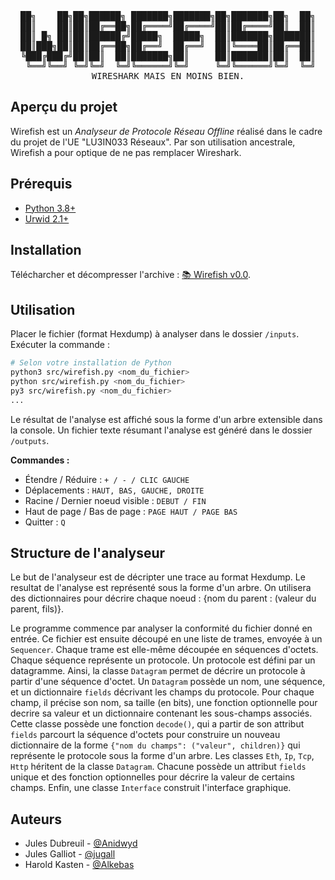 <div align="center">
<pre>
██╗    ██╗██╗██████╗ ███████╗███████╗██╗███████╗██╗  ██╗
██║    ██║██║██╔══██╗██╔════╝██╔════╝██║██╔════╝██║  ██║
██║ █╗ ██║██║██████╔╝█████╗  █████╗  ██║███████╗███████║
██║███╗██║██║██╔══██╗██╔══╝  ██╔══╝  ██║╚════██║██╔══██║
╚███╔███╔╝██║██║  ██║███████╗██║     ██║███████║██║  ██║
 ╚══╝╚══╝ ╚═╝╚═╝  ╚═╝╚══════╝╚═╝     ╚═╝╚══════╝╚═╝  ╚═╝
WIRESHARK MAIS EN MOINS BIEN.
</pre>
</div>

## Aperçu du projet
Wirefish est un _Analyseur de Protocole Réseau Offline_ réalisé dans le cadre du projet de l'UE "LU3IN033 Réseaux". Par son utilisation ancestrale, Wirefish a pour optique de ne pas remplacer Wireshark. 

## Prérequis
   * [Python 3.8+](https://www.python.org/downloads/)
   * [Urwid 2.1+](http://urwid.org/)

## Installation
Télécharcher et décompresser l'archive : [📚 Wirefish v0.0](https://github.com/Anidwyd/wirefish/archive/master.zip).

## Utilisation
Placer le fichier (format Hexdump) à analyser dans le dossier `/inputs`. Exécuter la commande :

```bash
# Selon votre installation de Python
python3 src/wirefish.py <nom_du_fichier>
python src/wirefish.py <nom_du_fichier>
py3 src/wirefish.py <nom_du_fichier>
...
```

Le résultat de l'analyse est affiché sous la forme d'un arbre extensible dans la console. Un fichier texte résumant l'analyse est généré dans le dossier `/outputs`.

__Commandes :__
   * Étendre / Réduire : `+ / - / CLIC GAUCHE`
   * Déplacements : `HAUT, BAS, GAUCHE, DROITE`
   * Racine / Dernier noeud visible : `DEBUT / FIN`
   * Haut de page / Bas de page : `PAGE HAUT / PAGE BAS`
   * Quitter : `Q`

## Structure de l'analyseur

Le but de l'analyseur est de décripter une trace au format Hexdump. Le resultat de l'analyse est représenté sous la forme d'un arbre. On utilisera des dictionnaires pour décrire chaque noeud : {nom du parent : (valeur du parent, fils)}. 

Le programme commence par analyser la conformité du fichier donné en entrée. Ce fichier est ensuite découpé en une liste de trames, envoyée à un `Sequencer`. Chaque trame est elle-même découpée en séquences d'octets. Chaque séquence représente un protocole.
Un protocole est défini par un datagramme. Ainsi, la classe `Datagram` permet de décrire un protocole à partir d'une séquence d'octet.
Un `Datagram` possède un nom, une séquence, et un dictionnaire `fields` décrivant les champs du protocole. Pour chaque champ, il précise son nom, sa taille (en bits), une fonction optionnelle pour decrire sa valeur et un dictionnaire contenant les sous-champs associés. Cette classe possède une fonction `decode()`, qui a partir de son attribut `fields` parcourt la séquence d'octets pour construire un nouveau dictionnaire de la forme `{"nom du champs": ("valeur", children)}` qui représente le protocole sous la forme d'un arbre.
Les classes `Eth`, `Ip`, `Tcp`, `Http` héritent de la classe `Datagram`. Chacune possède un attribut `fields` unique et des fonction optionnelles pour décrire la valeur de certains champs.
Enfin, une classe `Interface` construit l'interface graphique.

## Auteurs
   * Jules Dubreuil - [@Anidwyd](http://github.com/anidwyd)
   * Jules Galliot - [@jugall](http://github.com/jugall)
   * Harold Kasten - [@Alkebas](https://github.com/alkebas)
